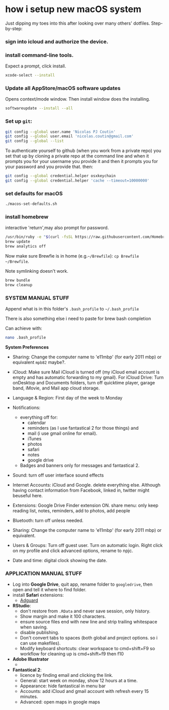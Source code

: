 # how i setup new macOS system

Just dipping my toes into this after looking over many others' dotfiles. Step-by-step:

### sign into icloud and authorize the device.

### install command-line tools. 

Expect a prompt, click install.

```sh
xcode-select --install
```

### Update all AppStore/macOS software updates

Opens context/mode window. Then install window does the installing.

```sh
softwareupdate --install --all
```

### Set up `git`:

```sh
git config --global user.name 'Nicolas PJ Coutin'
git config --global user.email 'nicolas.coutin@gmail.com'
git config --global --list
```
To authenticate yourself to github (when you work from a private repo) you set that up by cloning a private repo at the command line and when it prompts you for your username you provide it and then it prompts you for your password and you provide that. then: 

```sh
git config --global credential.helper osxkeychain
git config --global credential.helper 'cache --timeout=10000000'
```

### set defaults for macOS

```sh
./macos-set-defaults.sh
```

### install homebrew
interactive 'return',may also prompt for password.
```sh
/usr/bin/ruby -e "$(curl -fsSL https://raw.githubusercontent.com/Homebrew/install/master/install)"
brew update
brew analytics off
```

Now make sure Brewfie is in home (e.g.`~/Brewfile`): `cp Brewfile ~/Brewfile`.

Note symlinking doesn't work.
```sh
brew bundle
brew cleanup
```

### SYSTEM MANUAL STUFF

Append what is in this folder's `.bash_profile` to `~/.bash_profile`

There is also something else i need to paste for brew bash completion

Can achieve with:
```sh
nano .bash_profile
```



**System Preferences**

* Sharing: Change the computer name to 'e11mbp' (for early 2011 mbp) or equivalent `mpb82` maybe?.
* iCloud: Make sure Mail iCloud is turned off (my iCloud email account is empty and has automatic forwarding to my gmail). For iCloud Drive: Turn onDesktop and Documents folders, turn off quicktime player, garage band, iMovie, and Mail app cloud storage.
* Language & Region: First day of the week to Monday
* Notifications:
	* everything off for:
		* calendar
		* reminders (as I use fantastical 2 for those things) and 
		* mail (i use gmail online for email).
		* iTunes
		* photos
		* safari
		* notes
		* google drive
	* Badges and banners only for messages and fantastical 2.
* Sound: turn off user interface sound effects
* Internet Accounts: iCloud and Google. delete everything else. Although having contact information from Facebook, linked in, twitter might beuseful here.
* Extensions: Google Drive Finder extension ON. share menu: only keep reading list, notes, reminders, add to photos, add people
* Bluetooth: turn off unless needed.

* Sharing: Change the computer name to 'e11mbp' (for early 2011 mbp) or equivalent.
* Users & Groups: Turn off guest user. Turn on automatic login. Right click on my profile and click advanced options, rename to npjc.
* Date and time: digital clock showing the date.


### APPLICATION MANUAL STUFF

* Log into __Google Drive__, quit app, rename folder to `googledrive`, then open and tell it where to find folder.
* install __Safari__ extensions: 
	* [Adguard](https://safari-extensions.apple.com/?id=com.adguard.safari-N33TQXN8C7)
* __RStudio__:
	* don't restore from `.RData` and never save session, only history.
	* Show margin and make it 100 characters. 
	* ensure source files end with new line and strip trailing whitespace when saving. 
	* disable publishing. 
	* Don't convert tabs to spaces (both global and project options. so i can use makefiles). 
	* Modify keyboard shortcuts: clear workspace to cmd+shift+F9 so workflow for cleaning up is cmd+shift+f9 then f10
* __Adobe Illustrator__
	* <TODO>
* __Fantastical 2__:
	* licence by finding email and clicking the link.
	* General: start week on monday, show 12 hours at a time.
	* Appearance: hide fantastical in menu bar
	* Accounts: add iCloud and gmail account with refresh every 15 minutes.
	* Advanced: open maps in google maps
